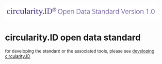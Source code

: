 ![circularity id logo](logo.jpg)

# circularity.ID open data standard

for developing the standard or the associated tools, please see [developing circularity.ID](develop.md)
